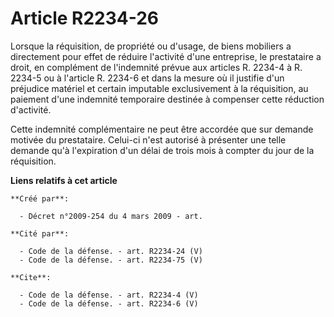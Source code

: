 # Article R2234-26

Lorsque la réquisition, de propriété ou d'usage, de biens mobiliers a directement pour effet de réduire l'activité d'une
entreprise, le prestataire a droit, en complément de l'indemnité prévue aux articles R. 2234-4 à R. 2234-5 ou à l'article R.
2234-6 et dans la mesure où il justifie d'un préjudice matériel et certain imputable exclusivement à la réquisition, au
paiement d'une indemnité temporaire destinée à compenser cette réduction d'activité. 

Cette indemnité complémentaire ne peut être accordée que sur demande motivée du prestataire. Celui-ci n'est autorisé à
présenter une telle demande qu'à l'expiration d'un délai de trois mois à compter du jour de la réquisition.

**Liens relatifs à cet article**

	**Créé par**:

	  - Décret n°2009-254 du 4 mars 2009 - art.

	**Cité par**:

	  - Code de la défense. - art. R2234-24 (V)
	  - Code de la défense. - art. R2234-75 (V)

	**Cite**:

	  - Code de la défense. - art. R2234-4 (V)
	  - Code de la défense. - art. R2234-6 (V)
